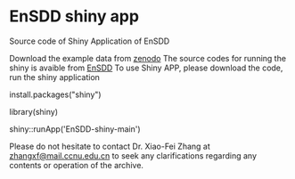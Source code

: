 # EnSDD shiny app

Source code of Shiny Application of EnSDD

Download the example data from [zenodo](https://doi.org/10.5281/zenodo.11218339)
The source codes for running the shiny is avaible from [EnSDD](https://github.com/keyalone/EnDecon)
To use Shiny APP, please download the code, run the shiny application

install.packages("shiny")

library(shiny)

shiny::runApp('EnSDD-shiny-main')



Please do not hesitate to contact Dr. Xiao-Fei Zhang at zhangxf@mail.ccnu.edu.cn to seek any clarifications regarding any contents or operation of the archive.
